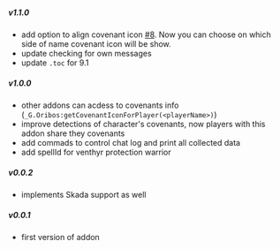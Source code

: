 ##### v1.1.0
    
 - add option to align covenant icon [#8](https://github.com/spromicky/Details_Covenants/issues/8). Now you can choose on which side of name covenant icon will be show.
 - update checking for own messages
 - update `.toc` for 9.1

##### v1.0.0

 - other addons can acdess to covenants info (`_G.Oribos:getCovenantIconForPlayer(<playerName>)`)
 - improve detections of character's covenants, now players with this addon share they covenants
 - add commads to control chat log and print all collected data
 - add spellId for venthyr protection warrior

##### v0.0.2

 - implements Skada support as well

##### v0.0.1

 - first version of addon